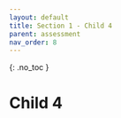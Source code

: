 ```yaml
---
layout: default
title: Section 1 - Child 4
parent: assessment
nav_order: 8
---
```


{: .no_toc }

# Child 4
